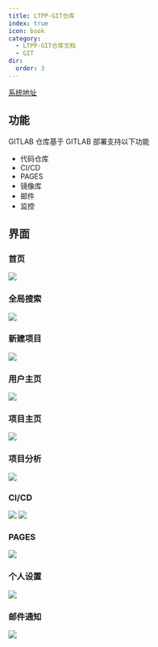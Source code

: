 ```yaml
---
title: LTPP-GIT仓库
index: true
icon: book
category:
  - LTPP-GIT仓库文档
  - GIT
dir:
  order: 3
---
```


[系统地址](https://git.ltpp.vip)

<Share colorful />
<Catalog />

## 功能

GITLAB 仓库基于 GITLAB 部署支持以下功能

- 代码仓库
- CI/CD
- PAGES
- 镜像库
- 邮件
- 监控

## 界面

### 首页

![](markdown-images/image.png)

### 全局搜索

![](markdown-images/image-10.png)

### 新建项目

![](markdown-images/image-7.png)

### 用户主页

![](markdown-images/image-1.png)

### 项目主页

![](markdown-images/image-2.png)

### 项目分析

![](markdown-images/image-6.png)

### CI/CD

![](markdown-images/image-4.png)
![](markdown-images/image-5.png)

### PAGES

![](markdown-images/image-3.png)

### 个人设置

![](markdown-images/image-8.png)

### 邮件通知

![](markdown-images/a93db7c5d226adc0e9bdfea4640ab404_720.jpg)

<Bottom />

